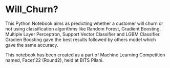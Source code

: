 # Will_Churn?
This Python Notebook aims as predicting whether a customer will churn or not using classification algorithms like Random Forest, Gradient Boosting, Multiple Layer Perceptron, Support Vector Classifier and LGBM Classifier.
Gradien Boosting gave the best results followed by others model which gave the same accuracy.

This notebook has been created as a part of Machine Learning Competition named, Facet'22 (Round2), held at BITS Pilani.
